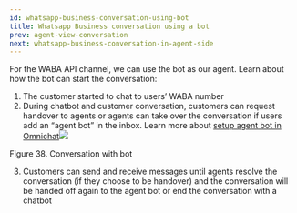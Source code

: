 ```yaml
---
id: whatsapp-business-conversation-using-bot
title: Whatsapp Business conversation using a bot
prev: agent-view-conversation
next: whatsapp-business-conversation-in-agent-side
---
```


For the WABA API channel, we can use the bot as our agent. Learn about how the bot can start the conversation:

1.  The customer started to chat to users’ WABA number
2.  During chatbot and customer conversation, customers can request handover to agents or agents can take over the conversation if users add an “agent bot” in the inbox. Learn more about [setup agent bot in Omnichat](https://docs.google.com/document/u/0/d/1_3uIvJaOgev1feQ7iRvZx2qNfTCyTBgAi23Jlit0mnQ/edit)![](https://lh5.googleusercontent.com/RP0HxuKhAtZxEIH2a4vxAhd6FkQwyo65u2x7VPABmTk-oLv9IR2w509nqNigtkkBuLvCbpF_FY7iv6w7YAHbhn0V1QQMdErQYXLxEnp3VrDn-KQyL9VQHYZTCQuH3rQfxo5kP9WE)

Figure 38. Conversation with bot

3.  Customers can send and receive messages until agents resolve the conversation (if they choose to be handover) and the conversation will be handed off again to the agent bot or end the conversation with a chatbot
